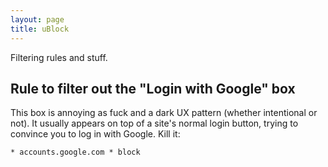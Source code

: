 ```yaml
---
layout: page
title: uBlock
---
```


Filtering rules and stuff.

## Rule to filter out the "Login with Google" box

This box is annoying as fuck and a dark UX pattern (whether intentional or not). It usually appears on top of a site's normal login button, trying to convince you to log in with Google. Kill it:

```
* accounts.google.com * block
```

